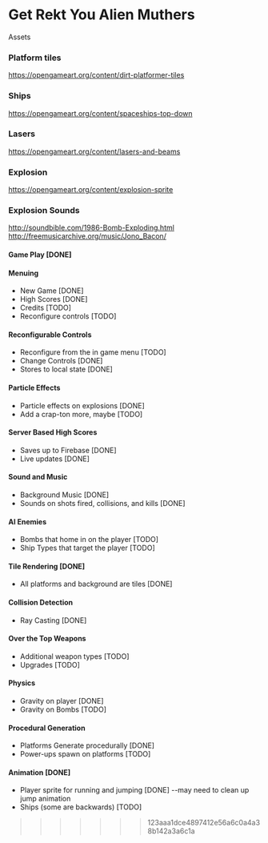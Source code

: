 # Get Rekt You Alien Muthers


Assets

### Platform tiles
https://opengameart.org/content/dirt-platformer-tiles
### Ships
https://opengameart.org/content/spaceships-top-down
### Lasers
https://opengameart.org/content/lasers-and-beams
### Explosion
https://opengameart.org/content/explosion-sprite

### Explosion Sounds
http://soundbible.com/1986-Bomb-Exploding.html
http://freemusicarchive.org/music/Jono_Bacon/

#### Game Play [DONE]

#### Menuing
* New Game [DONE]
* High Scores [DONE]
* Credits [TODO]
* Reconfigure controls [TODO]
#### Reconfigurable Controls
* Reconfigure from the in game menu [TODO]
* Change Controls [DONE]
* Stores to local state [DONE]
#### Particle Effects
* Particle effects on explosions [DONE]
* Add a crap-ton more, maybe [TODO]
#### Server Based High Scores
* Saves up to Firebase [DONE]
* Live updates [DONE]
#### Sound and Music
* Background Music [DONE]
* Sounds on shots fired, collisions, and kills [DONE]
#### AI Enemies
* Bombs that home in on the player [TODO]
* Ship Types that target the player [TODO]
#### Tile Rendering [DONE]
* All platforms and background are tiles [DONE]
#### Collision Detection
* Ray Casting [DONE]
#### Over the Top Weapons
* Additional weapon types [TODO]
* Upgrades [TODO]
#### Physics
* Gravity on player [DONE]
* Gravity on Bombs [TODO]
#### Procedural Generation
* Platforms Generate procedurally [DONE]
* Power-ups spawn on platforms [TODO]
#### Animation [DONE]
* Player sprite for running and jumping [DONE]  --may need to clean up jump animation
* Ships (some are backwards) [TODO]
>>>>>>> 123aaa1dce4897412e56a6c0a4a38b142a3a6c1a

